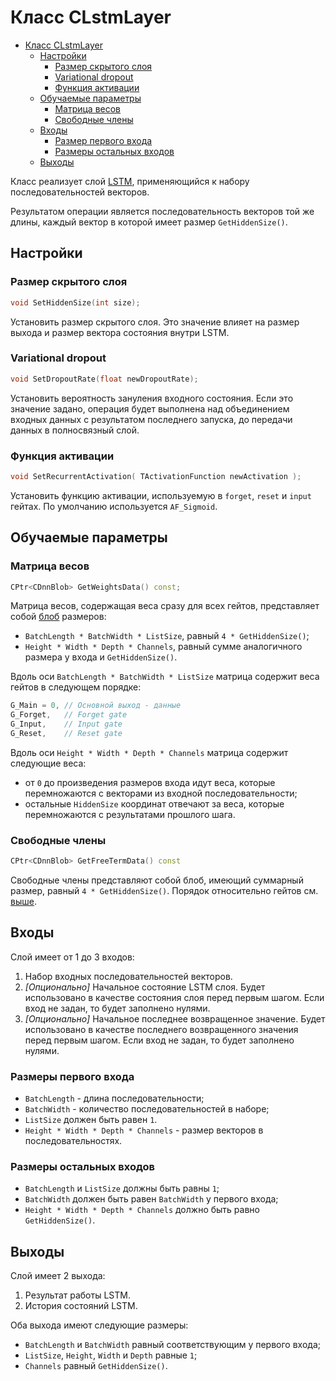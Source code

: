 # Класс CLstmLayer

<!-- TOC -->

- [Класс CLstmLayer](#класс-clstmlayer)
    - [Настройки](#настройки)
        - [Размер скрытого слоя](#размер-скрытого-слоя)
        - [Variational dropout](#variational-dropout)
        - [Функция активации](#функция-активации)
    - [Обучаемые параметры](#обучаемые-параметры)
        - [Матрица весов](#матрица-весов)
        - [Свободные члены](#свободные-члены)
    - [Входы](#входы)
        - [Размер первого входа](#размер-первого-входа)
        - [Размеры остальных входов](#размеры-остальных-входов)
    - [Выходы](#выходы)

<!-- /TOC -->

Класс реализует слой [LSTM](https://en.wikipedia.org/wiki/Long_short-term_memory), применяющийся к набору последовательностей векторов.

Результатом операции является последовательность векторов той же длины, каждый вектор в которой имеет размер `GetHiddenSize()`.

## Настройки

### Размер скрытого слоя

```c++
void SetHiddenSize(int size);
```

Установить размер скрытого слоя. Это значение влияет на размер выхода и размер вектора состояния внутри LSTM.

### Variational dropout

```c++
void SetDropoutRate(float newDropoutRate);
```

Установить вероятность зануления входного состояния. Если это значение задано, операция будет выполнена над объединением входных данных с результатом последнего запуска, до передачи данных в полносвязный слой.

### Функция активации

```c++
void SetRecurrentActivation( TActivationFunction newActivation );
```

Установить функцию активации, используемую в `forget`, `reset` и `input` гейтах. По умолчанию используется `AF_Sigmoid`.

## Обучаемые параметры

### Матрица весов

```c++
CPtr<CDnnBlob> GetWeightsData() const;
```

Матрица весов, содержащая веса сразу для всех гейтов, представляет собой [блоб](DnnBlob.md) размеров:

- `BatchLength * BatchWidth * ListSize`, равный `4 * GetHiddenSize()`;
- `Height * Width * Depth * Channels`, равный сумме аналогичного размера у входа и `GetHiddenSize()`.

Вдоль оси `BatchLength * BatchWidth * ListSize` матрица содержит веса гейтов в следующем порядке:

```c++
G_Main = 0, // Основной выход - данные
G_Forget,   // Forget gate
G_Input,    // Input gate
G_Reset,    // Reset gate
```

Вдоль оси `Height * Width * Depth * Channels` матрица содержит следующие веса:

- от `0` до произведения размеров входа идут веса, которые перемножаются с векторами из входной последовательности;
- остальные `HiddenSize` координат отвечают за веса, которые перемножаются с результатами прошлого шага.

### Свободные члены

```c++
CPtr<CDnnBlob> GetFreeTermData() const
```

Свободные члены представляют собой блоб, имеющий суммарный размер, равный `4 * GetHiddenSize()`. Порядок относительно гейтов см. [выше](#матрица-весов).

## Входы

Слой имеет от 1 до 3 входов:

1. Набор входных последовательностей векторов.
2. *[Опционально]* Начальное состояние LSTM слоя. Будет использовано в качестве состояния слоя перед первым шагом. Если вход не задан, то будет заполнено нулями.
3. *[Опционально]* Начальное последнее возвращенное значение. Будет использовано в качестве последнего возвращенного значения перед первым шагом. Если вход не задан, то будет заполнено нулями.

### Размеры первого входа

- `BatchLength` - длина последовательности;
- `BatchWidth` - количество последовательностей в наборе;
- `ListSize` должен быть равен `1`.
- `Height * Width * Depth * Channels` - размер векторов в последовательностях.

### Размеры остальных входов

- `BatchLength` и `ListSize` должны быть равны `1`;
- `BatchWidth` должен быть равен `BatchWidth` у первого входа;
- `Height * Width * Depth * Channels` должно быть равно `GetHiddenSize()`.

## Выходы

Слой имеет 2 выхода:

1. Результат работы LSTM.
2. История состояний LSTM.

Оба выхода имеют следующие размеры:

- `BatchLength` и `BatchWidth` равный соответствующим у первого входа;
- `ListSize`, `Height`, `Width` и `Depth` равные `1`;
- `Channels` равный `GetHiddenSize()`.